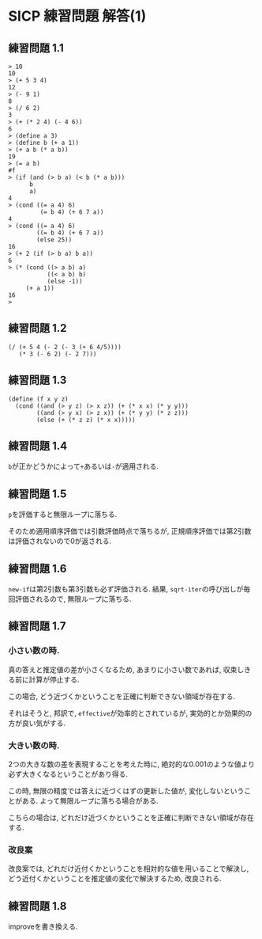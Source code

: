 # SICP 練習問題 解答(1)

## 練習問題 1.1

```racket
> 10
10
> (+ 5 3 4)
12
> (- 9 1)
8
> (/ 6 2)
3
> (+ (* 2 4) (- 4 6))
6
> (define a 3)
> (define b (+ a 1))
> (+ a b (* a b))
19
> (= a b)
#f
> (if (and (> b a) (< b (* a b)))
      b
      a)
4
> (cond ((= a 4) 6)
         (= b 4) (+ 6 7 a))
4
> (cond ((= a 4) 6)
        ((= b 4) (+ 6 7 a))
        (else 25))
16
> (+ 2 (if (> b a) b a))
6
> (* (cond ((> a b) a)
           ((< a b) b)
           (else -1))
     (+ a 1))
16
> 
```

## 練習問題 1.2

```racket
(/ (+ 5 4 (- 2 (- 3 (+ 6 4/5))))
   (* 3 (- 6 2) (- 2 7)))
```

## 練習問題 1.3

```racket
(define (f x y z)
  (cond ((and (> y z) (> x z)) (+ (* x x) (* y y)))
        ((and (> y x) (> z x)) (+ (* y y) (* z z)))
        (else (+ (* z z) (* x x)))))
```

## 練習問題 1.4

`b`が正かどうかによって`+`あるいは`-`が適用される.

## 練習問題 1.5

`p`を評価すると無限ループに落ちる.

そのため適用順序評価では引数評価時点で落ちるが, 正規順序評価では第2引数は評価されないので0が返される.

## 練習問題 1.6

`new-if`は第2引数も第3引数も必ず評価される. 結果, `sqrt-iter`の呼び出しが毎回評価されるので, 無限ループに落ちる.

## 練習問題 1.7

### 小さい数の時.
真の答えと推定値の差が小さくなるため, あまりに小さい数であれば, 収束しきる前に計算が停止する.

この場合, どう近づくかということを正確に判断できない領域が存在する.

それはそうと, 邦訳で, `effective`が効率的とされているが, 実効的とか効果的の方が良い気がする. 

### 大きい数の時.

2つの大きな数の差を表現することを考えた時に, 絶対的な0.001のような値より必ず大きくなるということがあり得る.

この時, 無限の精度では答えに近づくはずの更新した値が, 変化しないということがある. よって無限ループに落ちる場合がある.

こちらの場合は, どれだけ近づくかということを正確に判断できない領域が存在する.

### 改良案

改良案では, どれだけ近付くかということを相対的な値を用いることで解決し,
どう近付くかということを推定値の変化で解決するため, 改良される.


## 練習問題 1.8

improveを書き換える.

